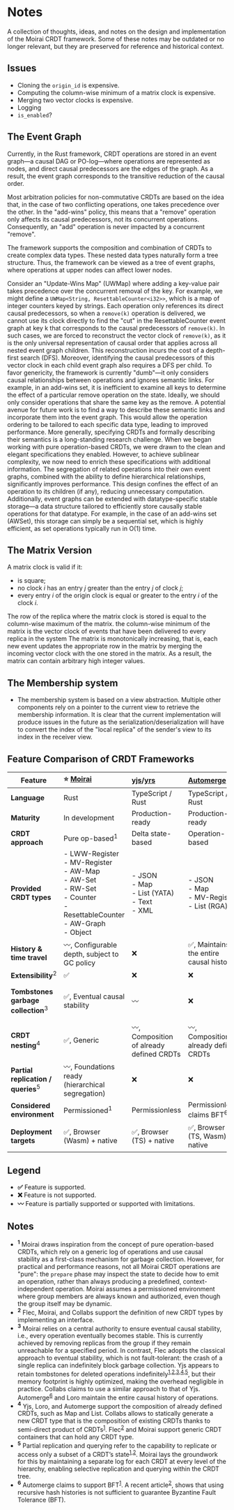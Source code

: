 # Notes

A collection of thoughts, ideas, and notes on the design and implementation of the
Moirai CRDT framework. Some of these notes may be outdated or no longer relevant,
but they are preserved for reference and historical context.

## Issues

- Cloning the `origin_id` is expensive.
- Computing the column-wise minimum of a matrix clock is expensive.
- Merging two vector clocks is expensive.
- Logging
- `is_enabled`?

## The Event Graph

Currently, in the Rust framework, CRDT operations are stored in an event graph—a
causal DAG or PO-log—where operations are represented as nodes, and direct
causal predecessors are the edges of the graph. As a result, the event graph
corresponds to the transitive reduction of the causal order.

Most arbitration policies for non-commutative CRDTs are based on the idea that,
in the case of two conflicting operations, one takes precedence over the other.
In the "add-wins" policy, this means that a "remove" operation only affects its
causal predecessors, not its concurrent operations. Consequently, an "add"
operation is never impacted by a concurrent "remove".

The framework supports the composition and combination of CRDTs to create complex
data types. These nested data types naturally form a tree structure. Thus, the
framework can be viewed as a tree of event graphs, where operations at upper nodes
can affect lower nodes.

Consider an "Update-Wins Map" (UWMap) where adding a key-value pair takes
precedence over the concurrent removal of the key. For example, we might define
a `UWMap<String, ResettableCounter<i32>>`, which is a map of integer counters
keyed by strings. Each operation only references its direct causal predecessors,
so when a `remove(k)` operation is delivered, we cannot use its clock directly
to find the "cut" in the ResettableCounter event graph at key k that corresponds
to the causal predecessors of `remove(k)`. In such cases, we are forced to
reconstruct the vector clock of `remove(k)`, as it is the only universal
representation of causal order that applies across all nested event graph
children. This reconstruction incurs the cost of a depth-first search (DFS).
Moreover, identifying the causal predecessors of this vector clock in each child
event graph also requires a DFS per child. To favor genericity, the framework is
currently "dumb"—it only considers causal relationships between operations and
ignores semantic links. For example, in an add-wins set, it is inefficient to
examine all keys to determine the effect of a particular remove operation on the
state. Ideally, we should only consider operations that share the same key as
the remove. A potential avenue for future work is to find a way to describe
these semantic links and incorporate them into the event graph. This would allow
the operation ordering to be tailored to each specific data type, leading to
improved performance. More generally, specifying CRDTs and formally describing
their semantics is a long-standing research challenge. When we began working
with pure operation-based CRDTs, we were drawn to the clean and elegant
specifications they enabled. However, to achieve sublinear complexity, we now
need to enrich these specifications with additional information. The segregation
of related operations into their own event graphs, combined with the ability to
define hierarchical relationships, significantly improves performance. This
design confines the effect of an operation to its children (if any), reducing
unnecessary computation. Additionally, event graphs can be extended with
datatype-specific stable storage—a data structure tailored to efficiently store
causally stable operations for that datatype. For example, in the case of an
add-wins set (AWSet), this storage can simply be a sequential set, which is
highly efficient, as set operations typically run in O(1) time.

## The Matrix Version

A matrix clock is valid if it:

- is square;
- no clock $i$ has an entry $j$ greater than the entry $j$ of clock $j$;
- every entry $i$ of the origin clock is equal or greater to the entry $i$ of the clock $i$.

The row of the replica where the matrix clock is stored is equal to the
column-wise maximum of the matrix. the column-wise minimum of the matrix is the
vector clock of events that have been delivered to every replica in the system
The matrix is monotonically increasing, that is, each new event updates the
appropriate row in the matrix by merging the incoming vector clock with the one
stored in the matrix. As a result, the matrix can contain arbitrary high integer
values.

## The Membership system

- The membership system is based on a view abstraction. Multiple other components rely on a pointer to the current view to retrieve the membership information. It is clear that the current implementation will produce issues in the future as the serialization/deserialization will have to convert the index of the "local replica" of the sender's view to its index in the receiver view.

## Feature Comparison of CRDT Frameworks

| Feature                                       | **⭐ [Moirai](https://gitlab.deeplab.fr/leo.olivier/po-crdt)**                                                                    | **[yjs](https://github.com/yjs/yjs)/[yrs](https://docs.rs/yrs/latest/yrs/)** | **[Automerge](https://github.com/automerge)**    | **[Collabs](https://github.com/composablesys/collabs)**                                                   | **[Loro](https://github.com/loro-dev/loro)**                                                        | **[Flec](https://gitlab.soft.vub.ac.be/jimbauwens/flec/)**                      |
| --------------------------------------------- | :-------------------------------------------------------------------------------------------------------------------------------- | :--------------------------------------------------------------------------- | :----------------------------------------------- | :-------------------------------------------------------------------------------------------------------- | :-------------------------------------------------------------------------------------------------- | :------------------------------------------------------------------------------ |
| **Language**                                  | Rust                                                                                                                              | TypeScript / Rust                                                            | TypeScript / Rust                                | TypeScript                                                                                                | Rust                                                                                                | TypeScript                                                                      |
| **Maturity**                                  | In development                                                                                                                    | Production-ready                                                             | Production-ready                                 | Academic                                                                                                  | Production-ready                                                                                    | Academic                                                                        |
| **CRDT approach**                             | Pure op-based<sup>1</sup>                                                                                                         | Delta state-based                                                            | Operation-based                                  | Mixed                                                                                                     | Operation-based                                                                                     | Pure op-based                                                                   |
| **Provided CRDT types**                       | - LWW-Register<br>- MV-Register<br>- AW-Map<br>- AW-Set<br>- RW-Set<br>- Counter<br>- ResettableCounter<br>- AW-Graph<br>- Object | - JSON<br>- Map<br>- List (YATA)<br>- Text<br>- XML                          | - JSON<br>- Map<br>- MV-Register<br>- List (RGA) | - Flag<br>- Counter<br>- Text & Rich Text (Peritext)<br>- AW-Set<br>- LWW-Map<br>- List (Fugue, Peritext) | - JSON<br>- LWW Map<br>- List (Peritext, Fugue, Eg-Walker)<br>- Movable List<br>- Tree<br>- Counter | - RW-Map<br>- UW-Map<br>- LWW-Register<br>- MV-Register<br>- AW-Set<br>- RW-Set |
| **History & time travel**                     | 〰️, Configurable depth, subject to GC policy                                                                                      | ❌                                                                           | ✅, Maintains the entire causal history          | ❌                                                                                                        | ✅, Maintains the entire causal history                                                             | ❌                                                                              |
| **Extensibility**<sup>2</sup>                 | ✅                                                                                                                                | ❌                                                                           | ❌                                               | ✅                                                                                                        | ❌                                                                                                  | ✅                                                                              |
| **Tombstones garbage collection**<sup>3</sup> | ✅, Eventual causal stability                                                                                                     | 〰️                                                                           | ❌                                               | 〰️, Unclear                                                                                               | ❌                                                                                                  | 〰️, Clasical causal stability                                                   |
| **CRDT nesting**<sup>4</sup>                  | ✅, Generic                                                                                                                       | 〰️, Composition of already defined CRDTs                                     | 〰️, Composition of already defined CRDTs         | 〰️, Static generation                                                                                     | 〰️, Composition of already existing CRDTs                                                           | ✅, Generic                                                                     |
| **Partial replication / queries**<sup>5</sup> | 〰️, Foundations ready (hierarchical segregation)                                                                                  | ❌                                                                           | ❌                                               | ❌                                                                                                        | ❌                                                                                                  | ❌                                                                              |
| **Considered environment**                    | Permissioned<sup>1</sup>                                                                                                          | Permissionless                                                               | Permissionless, claims BFT<sup>6</sup>           | Permissionless                                                                                            | Permissionless                                                                                      | Unclear                                                                         |
| **Deployment targets**                        | ✅, Browser (Wasm) + native                                                                                                       | ✅, Browser (TS) + native                                                    | ✅, Browser (TS, Wasm) + native                  | 〰️, Browser only                                                                                          | ✅, Browser (Wasm) + native                                                                         | 〰️, Browser only                                                                |

## Legend

- **✅** Feature is supported.
- **❌** Feature is not supported.
- **〰️** Feature is partially supported or supported with limitations.

## Notes

- **<sup>1</sup>** Moirai draws inspiration from the concept of pure operation-based CRDTs, which rely on a generic log of operations and use causal stability as a first-class mechanism for garbage collection. However, for practical and performance reasons, not all Moirai CRDT operations are "pure": the `prepare` phase may inspect the state to decide how to emit an operation, rather than always producing a predefined, context-independent operation. Moirai assumes a permissioned environment where group members are always known and authorized, even though the group itself may be dynamic.
- **<sup>2</sup>** Flec, Moirai, and Collabs support the definition of new CRDT types by implementing an interface.
- **<sup>3</sup>** Moirai relies on a central authority to ensure eventual causal stability, i.e., every operation eventually becomes stable. This is currently achieved by removing replicas from the group if they remain unreachable for a specified period. In contrast, Flec adopts the classical approach to eventual stability, which is not fault-tolerant: the crash of a single replica can indefinitely block garbage collection. Yjs appears to retain tombstones for deleted operations indefinitely<sup>[1](https://github.com/yjs/yjs/blob/main/INTERNALS.md#deletions),[2](https://discuss.yjs.dev/t/should-size-of-binary-ydoc-be-monotonically-increasing/2325/3),[3](https://discuss.yjs.dev/t/clear-document-history-and-reject-old-updates/945),[4](https://github.com/yjs/yjs?tab=readme-ov-file#yjs-crdt-algorithm),[5](https://blog.kevinjahns.de/are-crdts-suitable-for-shared-editing)</sup>, but their memory footprint is highly optimized, making the overhead negligible in practice. Collabs claims to use a similar approach to that of Yjs. Automerge<sup>[6](https://automerge.org/docs/cookbook/modeling-data/)</sup> and Loro maintain the entire causal history of operations.
- **<sup>4</sup>** Yjs, Loro, and Automerge support the composition of already defined CRDTs, such as Map and List. Collabs allows to statically generate a new CRDT type that is the composition of existing CRDTs thanks to semi-direct product of CRDTs<sup>[1](https://arxiv.org/pdf/2212.02618)</sup>. Flec<sup>[2](https://drops.dagstuhl.de/storage/00lipics/lipics-vol263-ecoop2023/LIPIcs.ECOOP.2023.2/LIPIcs.ECOOP.2023.2.pdf)</sup> and Moirai support generic CRDT containers that can hold any CRDT type.
- **<sup>5</sup>** Partial replication and querying refer to the capability to replicate or access only a subset of a CRDT’s state<sup>[1](https://arxiv.org/pdf/1806.10254),[2](https://ieeexplore.ieee.org/stamp/stamp.jsp?tp=&arnumber=7396168)</sup>. Moirai lays the groundwork for this by maintaining a separate log for each CRDT at every level of the hierarchy, enabling selective replication and querying within the CRDT tree.
- **<sup>6</sup>** Automerge claims to support BFT<sup>[1](https://liangrunda.com/posts/automerge-internal-2/)</sup>. A recent article<sup>[2](https://doi.org/10.1016/j.parco.2025.103136)</sup>, shows that using recursive hash histories is not sufficient to guarantee Byzantine Fault Tolerance (BFT).

